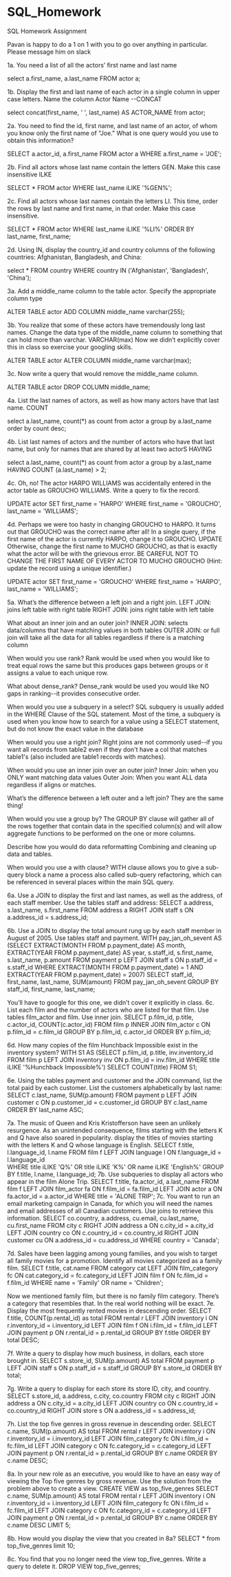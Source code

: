 # SQL_Homework
SQL Homework Assignment

Pavan is happy to do a 1 on 1 with you to go over anything in particular. Please message him on slack

1a. You need a list of all the actors’ first name and last name 

select a.first_name, a.last_name
FROM actor a;

1b. Display the first and last name of each actor in a single column in upper case letters. Name the column Actor Name  --CONCAT

select concat(first_name, ' ', last_name) AS ACTOR_NAME
from actor;



2a. You need to find the id, first name, and last name of an actor, of whom you know only the first name of "Joe." What is one query would you use to obtain this information? 

SELECT a.actor_id, a.first_name
 FROM actor a
 WHERE a.first_name = 'JOE';

2b. Find all actors whose last name contain the letters GEN. Make this case insensitive ILKE

SELECT * 
FROM actor
WHERE  last_name iLIKE '%GEN%';

2c. Find all actors whose last names contain the letters LI. This time, order the rows by last name and first name, in that order. Make this case insensitive.

SELECT * 
FROM actor
WHERE  last_name iLIKE '%LI%'
ORDER BY last_name, first_name;


2d. Using IN, display the country_id and country columns of the following countries: Afghanistan, Bangladesh, and China:

select * 
FROM country
WHERE country IN ('Afghanistan', 'Bangladesh', 'China');

3a. Add a middle_name column to the table actor. Specify the appropriate column type

ALTER TABLE actor ADD COLUMN middle_name varchar(255);

3b. You realize that some of these actors have tremendously long last names. Change the data type of the middle_name column to something that can hold more than varchar. VARCHAR(max)
Now we didn’t explicitly cover this in class so exercise your googling skills. 

ALTER TABLE actor ALTER COLUMN middle_name varchar(max);

3c. Now write a query that would remove the middle_name column. 

ALTER TABLE actor DROP COLUMN middle_name;

4a. List the last names of actors, as well as how many actors have that last name. COUNT 

select a.last_name, count(*) as count
  from actor a
  group by a.last_name
  order by count desc;
  
4b. List last names of actors and the number of actors who have that last name, but only for names that are shared by at least two actorS HAVING

select a.last_name, count(*) as count
  from actor a
  group by a.last_name
  HAVING COUNT (a.last_name)  > 2;
  
4c. Oh, no! The actor HARPO WILLIAMS was accidentally entered in the actor table as GROUCHO WILLIAMS. Write a query to fix the record.

UPDATE actor
SET first_name = 'HARPO'
WHERE first_name = 'GROUCHO', last_name = 'WILLIAMS';

4d. Perhaps we were too hasty in changing GROUCHO to HARPO. It turns out that GROUCHO was the correct name after all! 
In a single query, 
if the first name of the actor is currently HARPO, change it to GROUCHO. UPDATE
Otherwise, change the first name to MUCHO GROUCHO, as that is exactly what the actor will be with the grievous error. 
BE CAREFUL NOT TO CHANGE THE FIRST NAME OF EVERY ACTOR TO MUCHO GROUCHO
(Hint: update the record using a unique identifier.)

UPDATE actor
SET first_name = 'GROUCHO'
WHERE first_name = 'HARPO', last_name = 'WILLIAMS';

5a. 
What’s the difference between a left join and a right join.
LEFT JOIN: joins left table with right table
RIGHT JOIN: joins right table with left table

What about an inner join and an outer join? 
INNER JOIN: selects data/columns that have matching values in both tables
OUTER JOIN: or full join will take all the data for all tables regardless if there is a matching column

When would you use rank? 
Rank would be used when you would like to treat equal rows the same but this produces gaps between groups or it assigns a value to each unique row.

What about dense_rank? 
Dense_rank would be used you would like NO gaps in ranking--it provides consecutive order.

When would you use a subquery in a select? 
SQL subquery is usually added in the WHERE Clause of the SQL statement. Most of the time, a subquery is used when you know how to search for a value using a SELECT statement, but do not know the exact value in the database

When would you use a right join?
Right joins are not commonly used--if you want all records from table2 even if they don't have a col that matches table1's (also included are table1 records with matches).

When would you use an inner join over an outer join?
Inner Join:  when you ONLY want matching data values
Outer Join: When you want ALL data regardless if aligns or matches.

What’s the difference between a left outer and a left join?
They are the same thing!

When would you use a group by?
The GROUP BY clause will gather all of the rows together that contain data in the specified column(s) and will allow aggregate functions to be performed on the one or more columns.

Describe how you would do data reformatting
Combining and cleaning up data and tables. 

When would you use a with clause?
WITH clause allows you to give a sub-query block a name a process also called sub-query refactoring, which can be referenced in several places within the main SQL query.

6a. Use a JOIN to display the first and last names, as well as the address, of each staff member. Use the tables staff and address:
SELECT a.address, s.last_name, s.first_name
FROM address a
RIGHT JOIN staff s
ON a.address_id = s.address_id;


6b. Use a JOIN to display the total amount rung up by each staff member in August of 2005. Use tables staff and payment.
WITH pay_jan_oh_sevent AS (SELECT EXTRACT(MONTH FROM p.payment_date) AS month, EXTRACT(YEAR FROM p.payment_date) AS year, s.staff_id, s.first_name, s.last_name, p.amount
FROM payment p
LEFT JOIN staff s
ON p.staff_id = s.staff_id
WHERE EXTRACT(MONTH FROM p.payment_date) = 1 AND EXTRACT(YEAR FROM p.payment_date) = 2007)
SELECT staff_id, first_name, last_name, SUM(amount)
FROM pay_jan_oh_sevent
GROUP BY staff_id, first_name, last_name;



You’ll have to google for this one, we didn’t cover it explicitly in class. 
6c. List each film and the number of actors who are listed for that film. Use tables film_actor and film. Use inner join.
SELECT p.film_id, p.title, c.actor_id, COUNT(c.actor_id)
FROM film p
INNER JOIN film_actor c
ON p.film_id = c.film_id
GROUP BY p.film_id, c.actor_id
ORDER BY p.film_id;


6d. How many copies of the film Hunchback Impossible exist in the inventory system?
WITH S1 AS
(SELECT p.film_id, p.title, inv.inventory_id
FROM film p
LEFT JOIN inventory inv
ON p.film_id = inv.film_id
WHERE title iLIKE '%Hunchback Impossible%')
SELECT COUNT(title)
FROM S1;



6e. Using the tables payment and customer and the JOIN command, list the total paid by each customer. List the customers alphabetically by last name:
SELECT c.last_name, SUM(p.amount)
FROM payment p
LEFT JOIN customer c
ON p.customer_id = c.customer_id
GROUP BY c.last_name 
ORDER BY last_name ASC;



7a. The music of Queen and Kris Kristofferson have seen an unlikely resurgence. As an unintended consequence, films starting with the letters K and Q have also soared in popularity. display the titles of movies starting with the letters K and Q whose language is English.
SELECT f.title, l.language_id, l.name
FROM film f
LEFT JOIN language l
ON f.language_id = l.language_id  
WHERE title iLIKE 'Q%' OR  title iLIKE 'K%' OR name iLIKE 'English%'
GROUP BY f.title, l.name, l.language_id;
7b. Use subqueries to display all actors who appear in the film Alone Trip.
SELECT f.title, fa.actor_id, a.last_name
FROM film f
LEFT JOIN film_actor fa
ON f.film_id = fa.film_id
LEFT JOIN actor a
ON fa.actor_id = a.actor_id
WHERE title = 'ALONE TRIP';
7c. You want to run an email marketing campaign in Canada, for which you will need the names and email addresses of all Canadian customers. Use joins to retrieve this information.
SELECT co.country, a.address, cu.email, cu.last_name, cu.first_name
FROM city c
RIGHT JOIN address a
ON c.city_id = a.city_id
LEFT JOIN country co
ON c.country_id = co.country_id
RIGHT JOIN customer cu
ON a.address_id = cu.address_id
WHERE country = 'Canada';


7d. Sales have been lagging among young families, and you wish to target all family movies for a promotion. Identify all movies categorized as a family film.
SELECT f.title, cat.name
FROM category cat
LEFT JOIN film_category fc
ON cat.category_id = fc.category_id
LEFT JOIN film f
ON fc.film_id = f.film_id
WHERE name = 'Family' OR name = 'Children';

Now we mentioned family film, but there is no family film category. There’s a category that resembles that. In the real world nothing will be exact.
7e. Display the most frequently rented movies in descending order.
SELECT f.title, COUNT(p.rental_id) as total
FROM rental r
LEFT JOIN inventory i
ON r.inventory_id = i.inventory_id
LEFT JOIN film f
ON i.film_id = f.film_id
LEFT JOIN payment p
ON r.rental_id = p.rental_id
GROUP BY f.title
ORDER BY total DESC;


7f. Write a query to display how much business, in dollars, each store brought in.
SELECT s.store_id, SUM(p.amount) AS total
FROM payment p
LEFT JOIN staff s
ON p.staff_id = s.staff_id
GROUP BY s.store_id
ORDER BY total;

7g. Write a query to display for each store its store ID, city, and country.
SELECT  s.store_id, a.address, c.city, co.country
FROM city c
RIGHT JOIN address a
ON c.city_id = a.city_id
LEFT JOIN country co
ON c.country_id = co.country_id
RIGHT JOIN store s
ON a.address_id = s.address_id;


7h. List the top five genres in gross revenue in descending order. 
SELECT  c.name, SUM(p.amount) AS total
FROM rental r
LEFT JOIN inventory i
ON r.inventory_id = i.inventory_id
LEFT JOIN film_category fc
ON i.film_id = fc.film_id
LEFT JOIN category c
ON fc.category_id = c.category_id
LEFT JOIN payment p
ON r.rental_id = p.rental_id
GROUP BY c.name 
ORDER BY c.name DESC;

8a. In your new role as an executive, you would like to have an easy way of viewing the Top five genres by gross revenue. Use the solution from the problem above to create a view. 
CREATE VIEW as top_five_genres
SELECT  c.name, SUM(p.amount) AS total
FROM rental r
LEFT JOIN inventory i
ON r.inventory_id = i.inventory_id
LEFT JOIN film_category fc
ON i.film_id = fc.film_id
LEFT JOIN category c
ON fc.category_id = c.category_id
LEFT JOIN payment p
ON r.rental_id = p.rental_id
GROUP BY c.name 
ORDER BY c.name DESC
LIMIT 5;

8b. How would you display the view that you created in 8a?
SELECT * from top_five_genres
limit 10;

8c. You find that you no longer need the view top_five_genres. Write a query to delete it.
DROP VIEW top_five_genres;


